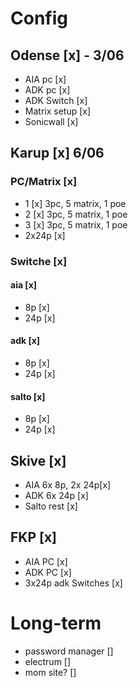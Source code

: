# Config
## Odense [x] - 3/06
- AIA pc [x]
- ADK pc [x]
- ADK Switch [x]
- Matrix setup [x]
- Sonicwall [x]
## Karup [x] 6/06
### PC/Matrix [x]
- 1 [x] 3pc, 5 matrix, 1 poe
- 2 [x] 3pc, 5 matrix, 1 poe
- 3 [x] 3pc, 5 matrix, 1 poe
- 2x24p [x]
### Switche [x]
#### aia [x]
- 8p [x]
- 24p [x]
#### adk [x]
- 8p [x]
- 24p [x]
#### salto [x]
- 8p [x]
- 24p [x]
## Skive [x]
- AIA 6x 8p, 2x 24p[x]
- ADK 6x 24p [x]
- Salto rest [x]
## FKP [x]
- AIA PC [x]
- ADK PC [x]
- 3x24p adk Switches [x]

# Long-term
- password manager []
- electrum []
- mom site? []